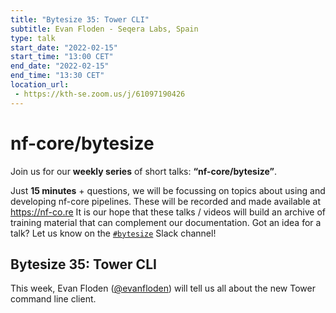 ```yaml
---
title: "Bytesize 35: Tower CLI"
subtitle: Evan Floden - Seqera Labs, Spain
type: talk
start_date: "2022-02-15"
start_time: "13:00 CET"
end_date: "2022-02-15"
end_time: "13:30 CET"
location_url:
 - https://kth-se.zoom.us/j/61097190426
---
```


# nf-core/bytesize

Join us for our **weekly series** of short talks: **“nf-core/bytesize”**.

Just **15 minutes** + questions, we will be focussing on topics about using and developing nf-core pipelines.
These will be recorded and made available at <https://nf-co.re>
It is our hope that these talks / videos will build an archive of training material that can complement our documentation. Got an idea for a talk? Let us know on the [`#bytesize`](https://nfcore.slack.com/channels/bytesize) Slack channel!

## Bytesize 35: Tower CLI

This week, Evan Floden ([@evanfloden](https://github.com/evanfloden/)) will tell us all about the new Tower command line client.
